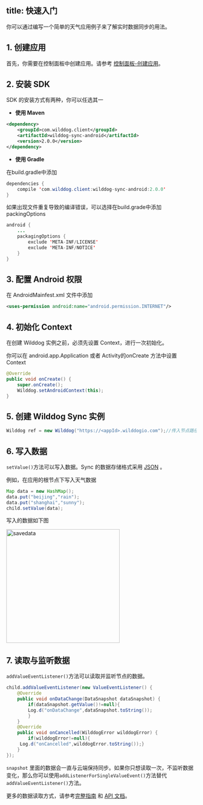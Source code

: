 
title: 快速入门
---
你可以通过编写一个简单的天气应用例子来了解实时数据同步的用法。

## 1. 创建应用

首先，你需要在控制面板中创建应用。请参考 [控制面板-创建应用](/console/creat.html)。

## 2. 安装 SDK

SDK 的安装方式有两种，你可以任选其一

* **使用 Maven**

```xml
<dependency>
    <groupId>com.wilddog.client</groupId>
    <artifactId>wilddog-sync-android</artifactId>
    <version>2.0.0</version>
</dependency> 
```

* **使用 Gradle**

在build.gradle中添加

```java
dependencies {
    compile 'com.wilddog.client:wilddog-sync-android:2.0.0'
}
```

如果出现文件重复导致的编译错误，可以选择在build.grade中添加packingOptions

```java
android {
    ...
    packagingOptions {
        exclude 'META-INF/LICENSE'
        exclude 'META-INF/NOTICE'
    }
}
```

## 3. 配置 Android 权限

在 AndroidMainfest.xml 文件中添加

```xml
<uses-permission android:name="android.permission.INTERNET"/>
```

## 4. 初始化 Context

在创建 Wilddog 实例之前，必须先设置 Context，进行一次初始化。

你可以在 android.app.Application 或者 Activity的onCreate 方法中设置 Context

```java
@Override
public void onCreate() {
    super.onCreate();
    Wilddog.setAndroidContext(this);
}
```

## 5. 创建 Wilddog Sync 实例

```java
Wilddog ref = new Wilddog("https://<appId>.wilddogio.com");//传入节点路径
```

## 6. 写入数据

`setValue()`方法可以写入数据。Sync 的数据存储格式采用 [JSON](http://json.org) 。

例如，在应用的根节点下写入天气数据 

```java
Map data = new HashMap();
data.put("beijing","rain");
data.put("shanghai","sunny");
child.setValue(data);
```

写入的数据如下图

<img src="/images/saveapp.png" alt="savedata" width="300" >

## 7. 读取与监听数据

`addValueEventListener()`方法可以读取并监听节点的数据。

```java
child.addValueEventListener(new ValueEventListener() {
    @Override
    public void onDataChange(DataSnapshot dataSnapshot) {
        if(dataSnapshot.getValue()!=null){
        Log.d("onDataChange",dataSnapshot.toString());
        }
    }
    @Override
    public void onCancelled(WilddogError wilddogError) {
        if(wilddogError!=null){
     Log.d("onCancelled",wilddogError.toString());}
    }
});
```

`snapshot` 里面的数据会一直与云端保持同步。如果你只想读取一次，不监听数据变化，那么你可以使用`addListenerForSingleValueEvent()`方法替代 `addValueEventListener()`方法。

更多的数据读取方式，请参考[完整指南](/guide/sync/android/save-data.html) 和 [API 文档](/api/sync/android.html)。